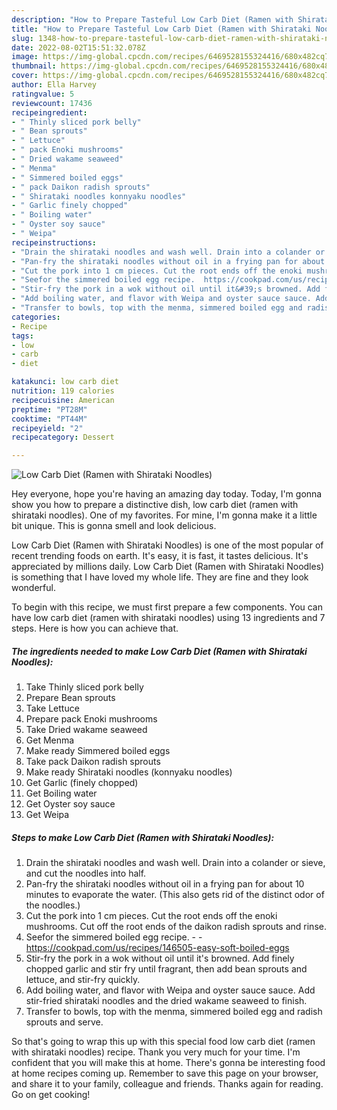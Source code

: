 ```yaml
---
description: "How to Prepare Tasteful Low Carb Diet (Ramen with Shirataki Noodles)"
title: "How to Prepare Tasteful Low Carb Diet (Ramen with Shirataki Noodles)"
slug: 1348-how-to-prepare-tasteful-low-carb-diet-ramen-with-shirataki-noodles
date: 2022-08-02T15:51:32.078Z
image: https://img-global.cpcdn.com/recipes/6469528155324416/680x482cq70/low-carb-diet-ramen-with-shirataki-noodles-recipe-main-photo.jpg
thumbnail: https://img-global.cpcdn.com/recipes/6469528155324416/680x482cq70/low-carb-diet-ramen-with-shirataki-noodles-recipe-main-photo.jpg
cover: https://img-global.cpcdn.com/recipes/6469528155324416/680x482cq70/low-carb-diet-ramen-with-shirataki-noodles-recipe-main-photo.jpg
author: Ella Harvey
ratingvalue: 5
reviewcount: 17436
recipeingredient:
- " Thinly sliced pork belly"
- " Bean sprouts"
- " Lettuce"
- " pack Enoki mushrooms"
- " Dried wakame seaweed"
- " Menma"
- " Simmered boiled eggs"
- " pack Daikon radish sprouts"
- " Shirataki noodles konnyaku noodles"
- " Garlic finely chopped"
- " Boiling water"
- " Oyster soy sauce"
- " Weipa"
recipeinstructions:
- "Drain the shirataki noodles and wash well. Drain into a colander or sieve, and cut the noodles into half."
- "Pan-fry the shirataki noodles without oil in a frying pan for about 10 minutes to evaporate the water. (This also gets rid of the distinct odor of the noodles.)"
- "Cut the pork into 1 cm pieces. Cut the root ends off the enoki mushrooms. Cut off the root ends of the daikon radish sprouts and rinse."
- "Seefor the simmered boiled egg recipe.  https://cookpad.com/us/recipes/146505-easy-soft-boiled-eggs"
- "Stir-fry the pork in a wok without oil until it&#39;s browned. Add finely chopped garlic and stir fry until fragrant, then add bean sprouts and lettuce, and stir-fry quickly."
- "Add boiling water, and flavor with Weipa and oyster sauce sauce. Add stir-fried shirataki noodles and the dried wakame seaweed to finish."
- "Transfer to bowls, top with the menma, simmered boiled egg and radish sprouts and serve."
categories:
- Recipe
tags:
- low
- carb
- diet

katakunci: low carb diet 
nutrition: 119 calories
recipecuisine: American
preptime: "PT28M"
cooktime: "PT44M"
recipeyield: "2"
recipecategory: Dessert

---
```



![Low Carb Diet (Ramen with Shirataki Noodles)](https://img-global.cpcdn.com/recipes/6469528155324416/680x482cq70/low-carb-diet-ramen-with-shirataki-noodles-recipe-main-photo.jpg)

Hey everyone, hope you're having an amazing day today. Today, I'm gonna show you how to prepare a distinctive dish, low carb diet (ramen with shirataki noodles). One of my favorites. For mine, I'm gonna make it a little bit unique. This is gonna smell and look delicious.



Low Carb Diet (Ramen with Shirataki Noodles) is one of the most popular of recent trending foods on earth. It's easy, it is fast, it tastes delicious. It's appreciated by millions daily. Low Carb Diet (Ramen with Shirataki Noodles) is something that I have loved my whole life. They are fine and they look wonderful.


To begin with this recipe, we must first prepare a few components. You can have low carb diet (ramen with shirataki noodles) using 13 ingredients and 7 steps. Here is how you can achieve that.

<!--inarticleads1-->

##### The ingredients needed to make Low Carb Diet (Ramen with Shirataki Noodles):

1. Take  Thinly sliced pork belly
1. Prepare  Bean sprouts
1. Take  Lettuce
1. Prepare  pack Enoki mushrooms
1. Take  Dried wakame seaweed
1. Get  Menma
1. Make ready  Simmered boiled eggs
1. Take  pack Daikon radish sprouts
1. Make ready  Shirataki noodles (konnyaku noodles)
1. Get  Garlic (finely chopped)
1. Get  Boiling water
1. Get  Oyster soy sauce
1. Get  Weipa




<!--inarticleads2-->

##### Steps to make Low Carb Diet (Ramen with Shirataki Noodles):

1. Drain the shirataki noodles and wash well. Drain into a colander or sieve, and cut the noodles into half.
1. Pan-fry the shirataki noodles without oil in a frying pan for about 10 minutes to evaporate the water. (This also gets rid of the distinct odor of the noodles.)
1. Cut the pork into 1 cm pieces. Cut the root ends off the enoki mushrooms. Cut off the root ends of the daikon radish sprouts and rinse.
1. Seefor the simmered boiled egg recipe. -  - https://cookpad.com/us/recipes/146505-easy-soft-boiled-eggs
1. Stir-fry the pork in a wok without oil until it&#39;s browned. Add finely chopped garlic and stir fry until fragrant, then add bean sprouts and lettuce, and stir-fry quickly.
1. Add boiling water, and flavor with Weipa and oyster sauce sauce. Add stir-fried shirataki noodles and the dried wakame seaweed to finish.
1. Transfer to bowls, top with the menma, simmered boiled egg and radish sprouts and serve.




So that's going to wrap this up with this special food low carb diet (ramen with shirataki noodles) recipe. Thank you very much for your time. I'm confident that you will make this at home. There's gonna be interesting food at home recipes coming up. Remember to save this page on your browser, and share it to your family, colleague and friends. Thanks again for reading. Go on get cooking!
